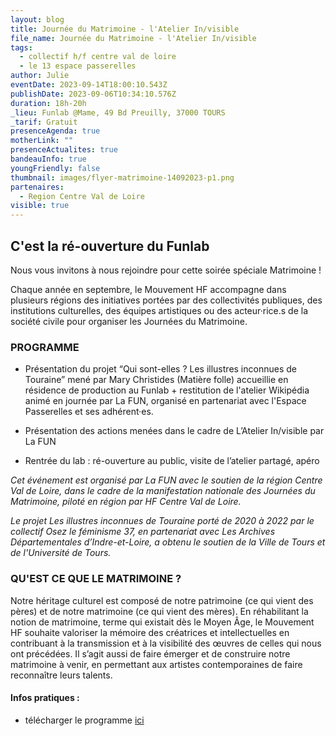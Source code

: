 ```yaml
---
layout: blog
title: Journée du Matrimoine - l'Atelier In/visible
file_name: Journée du Matrimoine - l'Atelier In/visible
tags:
  - collectif h/f centre val de loire
  - le 13 espace passerelles
author: Julie
eventDate: 2023-09-14T18:00:10.543Z
publishDate: 2023-09-06T10:34:10.576Z
duration: 18h-20h
_lieu: Funlab @Mame, 49 Bd Preuilly, 37000 TOURS
_tarif: Gratuit
presenceAgenda: true
motherLink: ""
presenceActualites: true
bandeauInfo: true
youngFriendly: false
thumbnail: images/flyer-matrimoine-14092023-p1.png
partenaires:
  - Region Centre Val de Loire
visible: true
---
```

## C'est la ré-ouverture du Funlab

Nous vous invitons à nous rejoindre pour cette soirée spéciale Matrimoine !

Chaque année en septembre, le Mouvement HF accompagne dans plusieurs régions des initiatives portées par des collectivités publiques, des institutions culturelles, des équipes artistiques ou des acteur·rice.s de la société civile pour organiser les Journées du Matrimoine.


### PROGRAMME

* Présentation du projet “Qui sont-elles ? Les illustres inconnues de Touraine” mené par Mary Christides (Matière folle) accueillie en résidence de production au Funlab + restitution de l'atelier Wikipédia animé en journée par La FUN, organisé en partenariat avec l'Espace Passerelles et ses adhérent·es.

* Présentation des actions menées dans le cadre de L’Atelier In/visible par La FUN

* Rentrée du lab : ré-ouverture au public, visite de l’atelier partagé, apéro


*Cet événement est organisé par La FUN avec le soutien de la région Centre Val de Loire, dans le cadre de la manifestation nationale des Journées du Matrimoine, piloté en région par HF Centre Val de Loire.*

*Le projet Les illustres inconnues de Touraine porté de 2020 à 2022 par le collectif Osez le féminisme 37, en partenariat avec Les Archives Départementales d’Indre-et-Loire, a obtenu le soutien de la Ville de Tours et de l'Université de Tours.*


### QU'EST CE QUE LE MATRIMOINE ?

Notre héritage culturel est composé de notre patrimoine (ce qui vient des pères) et de notre matrimoine (ce qui vient des mères). En réhabilitant la notion de matrimoine, terme qui existait dès le Moyen Âge, le Mouvement HF souhaite valoriser la mémoire des créatrices et intellectuelles en contribuant à la transmission et à la visibilité des œuvres de celles qui nous ont précédées. Il s’agit aussi de faire émerger et de construire notre matrimoine à venir, en permettant aux artistes contemporaines de faire reconnaître leurs talents.

#### Infos pratiques : 
* télécharger le programme [ici](https://fabmanager.lafun.fr/uploads/event_file/437/flyer-matrimoine-14092023.pdf)
